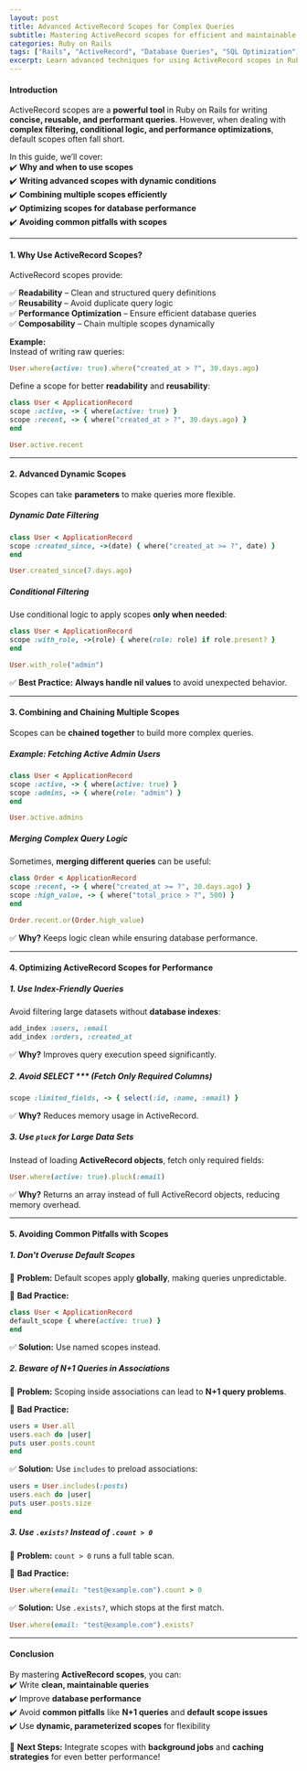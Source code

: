 ```yaml
---
layout: post  
title: Advanced ActiveRecord Scopes for Complex Queries  
subtitle: Mastering ActiveRecord scopes for efficient and maintainable Rails queries  
categories: Ruby on Rails  
tags: ["Rails", "ActiveRecord", "Database Queries", "SQL Optimization", "Performance"]  
excerpt: Learn advanced techniques for using ActiveRecord scopes in Ruby on Rails to simplify complex queries and improve database performance.  
---
```


#### **Introduction**
ActiveRecord scopes are a **powerful tool** in Ruby on Rails for writing **concise, reusable, and performant queries**. However, when dealing with **complex filtering, conditional logic, and performance optimizations**, default scopes often fall short.

In this guide, we’ll cover:  
✔️ **Why and when to use scopes**  
✔️ **Writing advanced scopes with dynamic conditions**  
✔️ **Combining multiple scopes efficiently**  
✔️ **Optimizing scopes for database performance**  
✔️ **Avoiding common pitfalls with scopes**

---

#### **1. Why Use ActiveRecord Scopes?**
ActiveRecord scopes provide:

✅ **Readability** – Clean and structured query definitions  
✅ **Reusability** – Avoid duplicate query logic  
✅ **Performance Optimization** – Ensure efficient database queries  
✅ **Composability** – Chain multiple scopes dynamically

**Example:**  
Instead of writing raw queries:  
```rb  
User.where(active: true).where("created_at > ?", 30.days.ago)  
```

Define a scope for better **readability** and **reusability**:  
```rb  
class User < ApplicationRecord  
scope :active, -> { where(active: true) }  
scope :recent, -> { where("created_at > ?", 30.days.ago) }  
end

User.active.recent  
```

---

#### **2. Advanced Dynamic Scopes**
Scopes can take **parameters** to make queries more flexible.

##### **Dynamic Date Filtering**
```rb  
class User < ApplicationRecord  
scope :created_since, ->(date) { where("created_at >= ?", date) }  
end

User.created_since(7.days.ago)  
```

##### **Conditional Filtering**
Use conditional logic to apply scopes **only when needed**:  
```rb  
class User < ApplicationRecord  
scope :with_role, ->(role) { where(role: role) if role.present? }  
end

User.with_role("admin")  
```

✅ **Best Practice:** **Always handle nil values** to avoid unexpected behavior.

---

#### **3. Combining and Chaining Multiple Scopes**
Scopes can be **chained together** to build more complex queries.

##### **Example: Fetching Active Admin Users**
```rb  
class User < ApplicationRecord  
scope :active, -> { where(active: true) }  
scope :admins, -> { where(role: "admin") }  
end

User.active.admins  
```

##### **Merging Complex Query Logic**
Sometimes, **merging different queries** can be useful:  
```rb  
class Order < ApplicationRecord  
scope :recent, -> { where("created_at >= ?", 30.days.ago) }  
scope :high_value, -> { where("total_price > ?", 500) }  
end

Order.recent.or(Order.high_value)  
```

✅ **Why?** Keeps logic clean while ensuring database performance.

---

#### **4. Optimizing ActiveRecord Scopes for Performance**
##### **1. Use Index-Friendly Queries**
Avoid filtering large datasets without **database indexes**:  
```rb  
add_index :users, :email  
add_index :orders, :created_at  
```

✅ **Why?** Improves query execution speed significantly.

##### **2. Avoid SELECT *** (Fetch Only Required Columns)**
```rb  
scope :limited_fields, -> { select(:id, :name, :email) }  
```

✅ **Why?** Reduces memory usage in ActiveRecord.

##### **3. Use `pluck` for Large Data Sets**
Instead of loading **ActiveRecord objects**, fetch only required fields:  
```rb  
User.where(active: true).pluck(:email)  
```

✅ **Why?** Returns an array instead of full ActiveRecord objects, reducing memory overhead.

---

#### **5. Avoiding Common Pitfalls with Scopes**
##### **1. Don't Overuse Default Scopes**
🚨 **Problem:** Default scopes apply **globally**, making queries unpredictable.

🚫 **Bad Practice:**  
```rb  
class User < ApplicationRecord  
default_scope { where(active: true) }  
end  
```

✅ **Solution:** Use named scopes instead.

##### **2. Beware of N+1 Queries in Associations**
🚨 **Problem:** Scoping inside associations can lead to **N+1 query problems**.

🚫 **Bad Practice:**  
```rb  
users = User.all  
users.each do |user|  
puts user.posts.count  
end  
```

✅ **Solution:** Use `includes` to preload associations:  
```rb  
users = User.includes(:posts)  
users.each do |user|  
puts user.posts.size  
end  
```

##### **3. Use `.exists?` Instead of `.count > 0`**
🚨 **Problem:** `count > 0` runs a full table scan.

🚫 **Bad Practice:**  
```rb  
User.where(email: "test@example.com").count > 0  
```

✅ **Solution:** Use `.exists?`, which stops at the first match.  
```rb  
User.where(email: "test@example.com").exists?  
```

---

#### **Conclusion**
By mastering **ActiveRecord scopes**, you can:  
✔️ Write **clean, maintainable queries**  
✔️ Improve **database performance**  
✔️ Avoid **common pitfalls** like **N+1 queries** and **default scope issues**  
✔️ Use **dynamic, parameterized scopes** for flexibility

🚀 **Next Steps:** Integrate scopes with **background jobs** and **caching strategies** for even better performance!  
